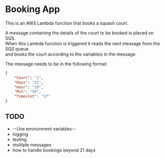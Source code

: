 # Booking App

This is an AWS Lambda function that books a squash court.

A message containing the details of the court to be booked is placed on SQS.  
When this Lambda function is triggered it reads the next message from the SQS queue  
and books the court according to the variableis in the message.

The message needs to be in the following format:

```json
{
    "Court": "1",
    "Days": "21",
    "Hour": "19",
    "Min": "50",
    "Timeslot": "17"
}
```

## TODO
* --Use environment variables--
* logging
* testing
* multiple messages
* how to handle bookings beyond 21 days
